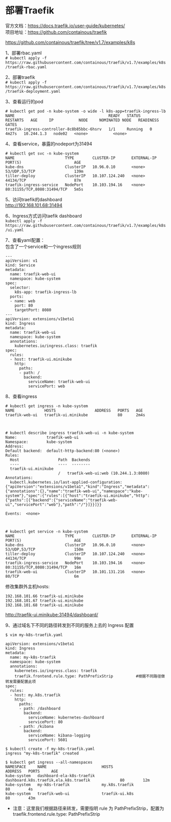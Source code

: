 部署Traefik
=============
官方文档：https://docs.traefik.io/user-guide/kubernetes/  
项目地址：https://github.com/containous/traefik  

https://github.com/containous/traefik/tree/v1.7/examples/k8s  

1、部署rbac.yaml  
``` # kubectl apply -f https://raw.githubusercontent.com/containous/traefik/v1.7/examples/k8s/traefik-rbac.yaml ```  

2、部署traefik  
``` # kubectl apply -f https://raw.githubusercontent.com/containous/traefik/v1.7/examples/k8s/traefik-deployment.yaml ```  

3、查看运行的pod  
```
# kubectl get pod -n kube-system -o wide -l k8s-app=traefik-ingress-lb
NAME                                         READY   STATUS    RESTARTS   AGE     IP           NODE     NOMINATED NODE   READINESS GATES
traefik-ingress-controller-8c8b85bbc-6hsrv   1/1     Running   0          4m27s   10.244.1.3   node02   <none>           <none>
```  

4、查看service，暴露的nodeport为31494  
```
# kubectl get svc -n kube-system
NAME                      TYPE        CLUSTER-IP       EXTERNAL-IP   PORT(S)                       AGE
kube-dns                  ClusterIP   10.96.0.10       <none>        53/UDP,53/TCP                 139m
tiller-deploy             ClusterIP   10.107.124.240   <none>        44134/TCP                     87m
traefik-ingress-service   NodePort    10.103.194.16    <none>        80:31155/TCP,8080:31494/TCP   5m5s
```  

5、访问traefik的dashboard  
http://192.168.101.68:31494  


6、Ingress方式访问taefik dashboard  
``` kubectl apply -f https://raw.githubusercontent.com/containous/traefik/v1.7/examples/k8s/ui.yaml ```  

7、查看yaml配置：  
包含了一个service和一个ingress规则  
```
---
apiVersion: v1
kind: Service
metadata:
  name: traefik-web-ui
  namespace: kube-system
spec:
  selector:
    k8s-app: traefik-ingress-lb
  ports:
  - name: web
    port: 80
    targetPort: 8080
---
apiVersion: extensions/v1beta1
kind: Ingress
metadata:
  name: traefik-web-ui
  namespace: kube-system
  annotations:
    kubernetes.io/ingress.class: traefik
spec:
  rules:
  - host: traefik-ui.minikube
    http:
      paths:
      - path: /
        backend:
          serviceName: traefik-web-ui
          servicePort: web
```  

8、查看ingress  
```
# kubectl get ingress -n kube-system
NAME             HOSTS                 ADDRESS   PORTS   AGE
traefik-web-ui   traefik-ui.minikube             80      2m4s



# kubectl describe ingress traefik-web-ui -n kube-system
Name:             traefik-web-ui
Namespace:        kube-system
Address:          
Default backend:  default-http-backend:80 (<none>)
Rules:
  Host                 Path  Backends
  ----                 ----  --------
  traefik-ui.minikube  
                       /   traefik-web-ui:web (10.244.1.3:8080)
Annotations:
  kubectl.kubernetes.io/last-applied-configuration:  {"apiVersion":"extensions/v1beta1","kind":"Ingress","metadata":{"annotations":{},"name":"traefik-web-ui","namespace":"kube-system"},"spec":{"rules":[{"host":"traefik-ui.minikube","http":{"paths":[{"backend":{"serviceName":"traefik-web-ui","servicePort":"web"},"path":"/"}]}}]}}

Events:  <none>



# kubectl get service -n kube-system 
NAME                      TYPE        CLUSTER-IP       EXTERNAL-IP   PORT(S)                       AGE
kube-dns                  ClusterIP   10.96.0.10       <none>        53/UDP,53/TCP                 150m
tiller-deploy             ClusterIP   10.107.124.240   <none>        44134/TCP                     99m
traefik-ingress-service   NodePort    10.103.194.16    <none>        80:31155/TCP,8080:31494/TCP   16m
traefik-web-ui            ClusterIP   10.101.131.216   <none>        80/TCP                        6m
```  

修改集群外主机hosts:  
```
192.168.101.66 traefik-ui.minikube
192.168.101.67 traefik-ui.minikube
192.168.101.68 traefik-ui.minikube
```  

http://traefik-ui.minikube:31494/dashboard/


9、通过域名下不同的路径转发到不同的服务上去的 Ingress 配置  
```
$ vim my-k8s-traefik.yaml

apiVersion: extensions/v1beta1
kind: Ingress
metadata:
  name: my-k8s-traefik
  namespace: kube-system
  annotations:
    kubernetes.io/ingress.class: traefik
    traefik.frontend.rule.type: PathPrefixStrip          #根据不同路径做转发需要配置此项
spec:
  rules:
  - host: my.k8s.traefik
    http:
      paths:
      - path: /dashboard
        backend:
          serviceName: kubernetes-dashboard
          servicePort: 80
      - path: /kibana
        backend:
          serviceName: kibana-logging
          servicePort: 5601

$ kubectl create -f my-k8s-traefik.yaml
ingress "my-k8s-traefik" created

$ kubectl get ingress --all-namespaces
NAMESPACE     NAME                        HOSTS                                   ADDRESS   PORTS     AGE
kube-system   dashboard-ela-k8s-traefik   dashboard.k8s.traefik,ela.k8s.traefik             80        12m
kube-system   my-k8s-traefik              my.k8s.traefik                                    80        4s
kube-system   traefik-web-ui              traefik-ui.k8s                                    80        43m
```  
- 注意：这里我们根据路径来转发，需要指明 rule 为 PathPrefixStrip，配置为 traefik.frontend.rule.type: PathPrefixStrip  



